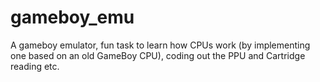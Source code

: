 # gameboy_emu
A gameboy emulator, fun task to learn how CPUs work (by implementing one based on an old GameBoy CPU), coding out the PPU and Cartridge reading etc.
